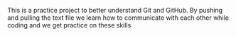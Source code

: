 This is a practice project to better understand Git and GitHub. By pushing and pulling the text file we learn how to communicate with each other while coding and we get practice on these skills